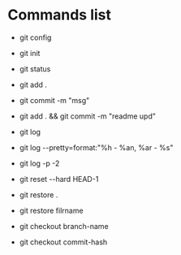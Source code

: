 # Commands list

* git config
* git init
* git status

* git add .
* git commit -m "msg"

* git add . && git commit -m "readme upd"

* git log

* git log --pretty=format:"%h - %an, %ar - %s"
* git log -p -2

* git reset --hard HEAD-1

* git restore .
* git restore filrname

* git checkout branch-name
* git checkout commit-hash